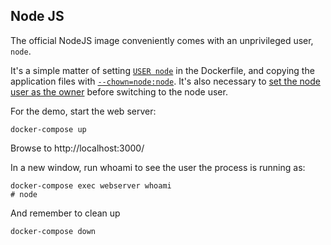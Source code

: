 ## Node JS

The official NodeJS image conveniently comes with an unprivileged user, `node`.  

It's a simple matter of setting [`USER node`](Dockerfile#L9) in the Dockerfile, and copying the application files with [`--chown=node:node`](Dockerfile#L11).  It's also necessary to [set the node user as the owner](Dockerfile#L7) before switching to the node user. 

For the demo, start the web server:

```
docker-compose up
```

Browse to http://localhost:3000/

In a new window, run whoami to see the user the process is running as:  

```
docker-compose exec webserver whoami
# node
```

And remember to clean up

```
docker-compose down
```


